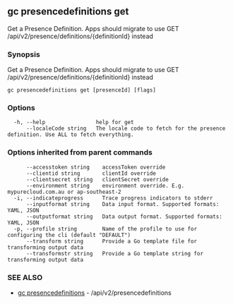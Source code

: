 ## gc presencedefinitions get

Get a Presence Definition. Apps should migrate to use GET /api/v2/presence/definitions/{definitionId} instead

### Synopsis

Get a Presence Definition. Apps should migrate to use GET /api/v2/presence/definitions/{definitionId} instead

```
gc presencedefinitions get [presenceId] [flags]
```

### Options

```
  -h, --help                help for get
      --localeCode string   The locale code to fetch for the presence definition. Use ALL to fetch everything.
```

### Options inherited from parent commands

```
      --accesstoken string    accessToken override
      --clientid string       clientId override
      --clientsecret string   clientSecret override
      --environment string    environment override. E.g. mypurecloud.com.au or ap-southeast-2
  -i, --indicateprogress      Trace progress indicators to stderr
      --inputformat string    Data input format. Supported formats: YAML, JSON
      --outputformat string   Data output format. Supported formats: YAML, JSON
  -p, --profile string        Name of the profile to use for configuring the cli (default "DEFAULT")
      --transform string      Provide a Go template file for transforming output data
      --transformstr string   Provide a Go template string for transforming output data
```

### SEE ALSO

* [gc presencedefinitions](gc_presencedefinitions.html)	 - /api/v2/presencedefinitions


